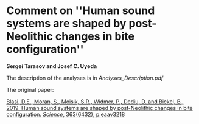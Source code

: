 # Comment on ''Human sound systems are shaped by post-Neolithic changes in bite configuration''
**Sergei Tarasov and Josef C. Uyeda**

The description of the analyses is in *Analyses_Description.pdf*

The original paper:

[Blasi, D.E., Moran, S., Moisik, S.R., Widmer, P., Dediu, D. and Bickel, B., 2019. Human sound systems are shaped by post-Neolithic changes in bite configuration. *Science*, 363(6432), p.eaav3218](https://science.sciencemag.org/content/363/6432/eaav3218)

